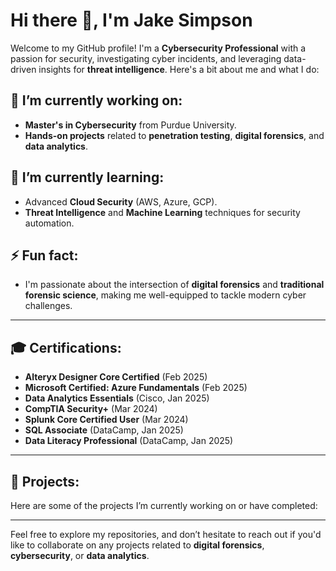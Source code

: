 # Hi there 👋, I'm Jake Simpson

Welcome to my GitHub profile! I'm a **Cybersecurity Professional** with a passion for security, investigating cyber incidents, and leveraging data-driven insights for **threat intelligence**. Here's a bit about me and what I do:

## 🔭 I’m currently working on:
- **Master's in Cybersecurity** from Purdue University.
- **Hands-on projects** related to **penetration testing**, **digital forensics**, and **data analytics**.

## 🌱 I’m currently learning:
- Advanced **Cloud Security** (AWS, Azure, GCP).
- **Threat Intelligence** and **Machine Learning** techniques for security automation.

## ⚡ Fun fact:
- I'm passionate about the intersection of **digital forensics** and **traditional forensic science**, making me well-equipped to tackle modern cyber challenges.

---

## 🎓 Certifications:
- **Alteryx Designer Core Certified** (Feb 2025)
- **Microsoft Certified: Azure Fundamentals** (Feb 2025)
- **Data Analytics Essentials** (Cisco, Jan 2025)
- **CompTIA Security+** (Mar 2024)
- **Splunk Core Certified User** (Mar 2024)
- **SQL Associate** (DataCamp, Jan 2025)
- **Data Literacy Professional** (DataCamp, Jan 2025)

---

## 💼 Projects:
Here are some of the projects I’m currently working on or have completed:


---

Feel free to explore my repositories, and don’t hesitate to reach out if you'd like to collaborate on any projects related to **digital forensics**, **cybersecurity**, or **data analytics**.
